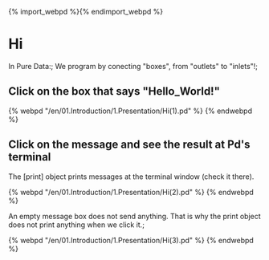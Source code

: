 {% import_webpd %}{% endimport_webpd %}

# Hi

In Pure Data:;
We program by conecting "boxes", from "outlets" to "inlets"!;

## Click on the box that says "Hello_World!"

{% webpd "/en/01.Introduction/1.Presentation/Hi(1).pd" %} {% endwebpd %}

## Click on the message and see the result at Pd's terminal

The [print] object prints messages at the terminal window (check it there).

{% webpd "/en/01.Introduction/1.Presentation/Hi(2).pd" %} {% endwebpd %}

An empty message box does not send anything. That is why the print object does not print anything when we click it.;

{% webpd "/en/01.Introduction/1.Presentation/Hi(3).pd" %} {% endwebpd %}
